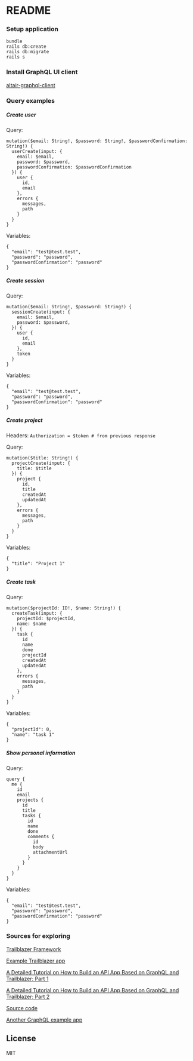 # README

### Setup application

```
bundle
rails db:create
rails db:migrate
rails s
```

### Install GraphQL UI client
[altair-graphql-client](https://addons.mozilla.org/en-US/firefox/addon/altair-graphql-client/)

### Query examples

##### Create user
Query:
```
mutation($email: String!, $password: String!, $passwordConfirmation: String!) {
  userCreate(input: {
    email: $email,
    password: $password,
    passwordConfirmation: $passwordConfirmation
  }) {
    user {
      id,
      email
    },
    errors {
      messages,
      path
    }
  }
}
```
Variables:
```
{
  "email": "test@test.test",
  "password": "password",
  "passwordConfirmation": "password"
}
```
##### Create session
Query:
```
mutation($email: String!, $password: String!) {
  sessionCreate(input: {
    email: $email,
    password: $password,
  }) {
    user {
      id,
      email
    },
    token
  }
}
```
Variables:
```
{
  "email": "test@test.test",
  "password": "password",
  "passwordConfirmation": "password"
}
```

##### Create project
Headers:
`Authorization = $token # from previous response`

Query:
```
mutation($title: String!) {
  projectCreate(input: {
    title: $title
  }) {
    project {
      id,
      title
      createdAt
      updatedAt
    },
    errors {
      messages,
      path
    }
  }
}
```
Variables:
```
{
  "title": "Project 1"
}
```
##### Create task
Query:
```
mutation($projectId: ID!, $name: String!) {
  createTask(input: {
    projectId: $projectId,
    name: $name
  }) {
    task {
      id
      name
      done
      projectId
      createdAt
      updatedAt
    },
    errors {
      messages,
      path
    }
  }
}
```
Variables:
```
{
  "projectId": 0,
  "name": "task 1"
}
```

##### Show personal information
Query:
```
query {
  me {
    id
    email
    projects {
      id
      title
      tasks {
        id
        name
        done
        comments {
          id
          body
          attachmentUrl
        }
      }
    }
  }
}
```
Variables:
```
{
  "email": "test@test.test",
  "password": "password",
  "passwordConfirmation": "password"
}
```

### Sources for exploring

[Trailblazer Framework](https://trailblazer.to/)

[Example Trailblazer app](https://github.com/trimentor/trb-rails-example)

[A Detailed Tutorial on How to Build an API App Based on GraphQL and Trailblazer: Part 1](https://rubygarage.org/blog/graphql-and-trailblazer-tutorial)

[A Detailed Tutorial on How to Build an API App Based on GraphQL and Trailblazer: Part 2](https://rubygarage.org/blog/graphql-and-trailblazer-tutorial-part-2)

[Source code](https://github.com/Svatok/graphql-tutorial)

[Another GraphQL example app](https://github.com/cncgl/graphql-rails-todo)


License
----

MIT
